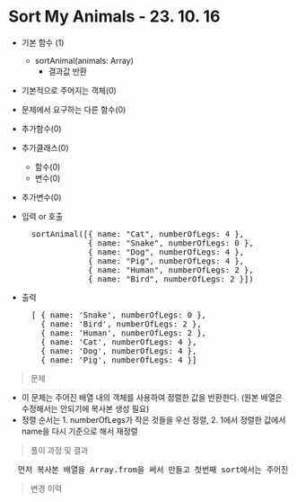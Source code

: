 # Sort My Animals - 23. 10. 16

- 기본 함수 (1)
  - sortAnimal(animals: Array)
    - 결과값 반환
- 기본적으로 주어지는 객체(0)
- 문제에서 요구하는 다른 함수(0)
- 추가함수(0)
- 추가클래스(0)
  - 함수(0)
  - 변수(0)
- 추가변수(0)

- 입력 or 호출
  <pre>
    sortAnimal([{ name: "Cat", numberOfLegs: 4 },
                { name: "Snake", numberOfLegs: 0 },
                { name: "Dog", numberOfLegs: 4 },
                { name: "Pig", numberOfLegs: 4 },
                { name: "Human", numberOfLegs: 2 },
                { name: "Bird", numberOfLegs: 2 }])
  </pre>
 
- 출력
  <pre>
    [ { name: 'Snake', numberOfLegs: 0 },
      { name: 'Bird', numberOfLegs: 2 },
      { name: 'Human', numberOfLegs: 2 },
      { name: 'Cat', numberOfLegs: 4 },
      { name: 'Dog', numberOfLegs: 4 },
      { name: 'Pig', numberOfLegs: 4 }]
  </pre>

> 문제
  - 이 문제는 주어진 배열 내의 객체를 사용하여 정렬한 값을 반환한다. (원본 배열은 수정해서는 안되기에 복사본 생성 필요)
  - 정렬 순서는 1. numberOfLegs가 작은 것들을 우선 정렬, 2. 1에서 정렬한 값에서 name을 다시 기준으로 해서 재정렬 

> 풀이 과정 및 결과
<pre>
  먼저 복사본 배열을 Array.from을 써서 만들고 첫번째 sort에서는 주어진 배열 내 numberOfLegs를 기준으로 1차정렬하고 두번째 sort에서는 같은 numberOfLegs 내에서 name 값을 기준으로 재정렬.
</pre>

>변경 이력
<pre>
</pre>
